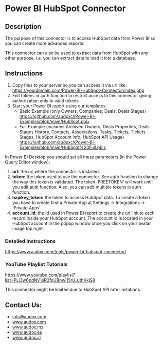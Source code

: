 # Power BI HubSpot Connector

## Description

The purpose of this connector is to access HubSpot data from Power BI so you can create more advanced reports.

This connector can also be used to extract data from HubSpot with any other purpose, i.e. you can extract data to load it into a database.

## Instructions

1. Copy files to your server so you can access it via url like:  
https://yourdomain.com/Power-BI-HubSpot-Connector/index.php
2. Edit tokens in auth function to restrict access to this connector giving authorization only to valid tokens
3. Start your Power BI report using our templates:
   - Basic Example (only Owners, Companies, Deals, Deals Stages)  
     https://github.com/audoxcl/Power-BI-Examples/blob/main/HubSpot.pbix
   - Full Example (includes Archived Owners, Deals Properties, Deals Stages History, Contacts, Associations, Tasks, Tickets, Tickets Stages, HubSpot Account Info, HubSpot API Usage)  
     https://github.com/audoxcl/Power-BI-Examples/blob/main/HubSpot%20Full.pbix

In Power BI Desktop you should set all these parameters (in the Power Query Editor window):

1. **url:** the url where the connector is installed.
2. **token:** the token used to use the connector. See auth function to change the way this token is validated. The token 'FREETOKEN' will work until you edit auth function. Also, you can add multiple tokens in auth function.
3. **hapikey_token:** the token to access HubSpot data. To create a token you have to create first a Private App at Settings -> Integrations -> 'Private Apps'.
4. **account_id:** the id used in Power BI report to create the url link to each record inside your HubSpot account. The account id is located in your HubSpot account in the popup window once you click on your avatar image top right.

### Detailed Instructions

https://www.audox.com/tools/power-bi-hubspot-connector/

### YouTube Playlist Tutorials

https://www.youtube.com/playlist?list=PLI3w6pdNV1sR3foUBnwl15rU_uthKkjS8

This connector might be limited due to HubSpot API rate limitations.

## Contact Us:

- info@audox.com
- www.audox.com
- www.audox.mx
- www.audox.es
- www.audox.cl
